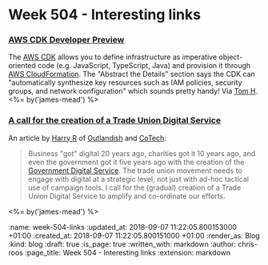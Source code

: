 Week 504 - Interesting links
============================

### [AWS CDK Developer Preview](https://aws.amazon.com/blogs/developer/aws-cdk-developer-preview/)

The [AWS CDK][] allows you to define infrastructure as imperative object-oriented code (e.g. JavaScript, TypeScript, Java) and provision it through [AWS CloudFormation][]. The "Abstract the Details" section says the CDK can "automatically synthesize key resources such as IAM policies, security groups, and network configuration" which sounds pretty handy! Via [Tom H][]. <%= by('james-mead') %>

[AWS CDK]: https://awslabs.github.io/aws-cdk/
[AWS CloudFormation]: https://aws.amazon.com/cloudformation/
[Tom H]: http://www.thattommyhall.com/

### [A call for the creation of a Trade Union Digital Service](https://outlandish.com/blog/a-call-for-the-creation-of-a-trades-unions-digital-service/)

An article by [Harry R][] of [Outlandish][] and [CoTech][]:

> Business "got" digital 20 years ago, charities got it 10 years ago, and even the government got it five years ago with the creation of the [Government Digital Service][]. The trade union movement needs to engage with digital at a strategic level, not just with ad-hoc tactical use of campaign tools. I call for the (gradual) creation of a Trade Union Digital Service to amplify and co-ordinate our efforts.

<%= by('james-mead') %>

[Harry R]: https://twitter.com/harryrobbins
[Outlandish]: https://outlandish.com/
[CoTech]: https://www.coops.tech/
[Government Digital Service]: https://en.wikipedia.org/wiki/Government_Digital_Service

:name: week-504-links
:updated_at: 2018-09-07 11:22:05.800153000 +01:00
:created_at: 2018-09-07 11:22:05.800151000 +01:00
:render_as: Blog
:kind: blog
:draft: true
:is_page: true
:written_with: markdown
:author: chris-roos
:page_title: Week 504 - Interesting links
:extension: markdown

